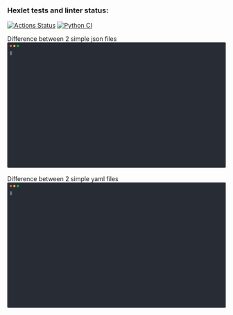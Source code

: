 ### Hexlet tests and linter status:
[![Actions Status](https://github.com/Oxana-Shu/python-project-50/actions/workflows/hexlet-check.yml/badge.svg)](https://github.com/Oxana-Shu/python-project-50/actions)
[![Python CI](https://github.com/Oxana-Shu/python-project-50/actions/workflows/own-check.yml/badge.svg)](https://github.com/Oxana-Shu/python-project-50/actions/workflows/own-check.yml)

Difference between 2 simple json files
<img src="https://github.com/Oxana-Shu/python-project-50/blob/main/images/light_json.svg">

Difference between 2 simple yaml files
<img src="https://github.com/Oxana-Shu/python-project-50/blob/main/images/simple_yaml.svg">

